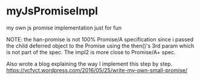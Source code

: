 # myJsPromiseImpl
my own js promise implementation just for fun

NOTE: the han-promise is not 100% Promise/A specification since i passed the child deferred object to the Promise using the then()'s 3rd param which is not part of the spec. 
The impl2 is more close to Promise/A+ spec.

Also wrote a blog explaining the way I implement this step by step.  https://vcfvct.wordpress.com/2016/05/25/write-my-own-small-promise/

